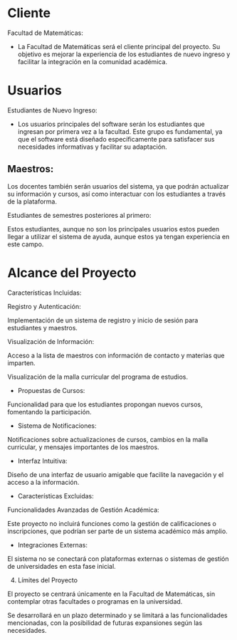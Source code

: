 # Cliente 

Facultad de Matemáticas: 

- La Facultad de Matemáticas será el cliente principal del proyecto. Su objetivo es mejorar la experiencia de los estudiantes de nuevo ingreso y facilitar la integración en la comunidad académica. 

# Usuarios 

Estudiantes de Nuevo Ingreso: 
- Los usuarios principales del software serán los estudiantes que ingresan por primera vez a la facultad. Este grupo es fundamental, ya que el software está diseñado específicamente para satisfacer sus necesidades informativas y facilitar su adaptación. 

## Maestros: 

Los docentes también serán usuarios del sistema, ya que podrán actualizar su información y cursos, así como interactuar con los estudiantes a través de la plataforma. 

Estudiantes de semestres posteriores al primero: 

Estos estudiantes, aunque no son los principales usuarios estos pueden llegar a utilizar el sistema de ayuda, aunque estos ya tengan experiencia en este campo. 

# Alcance del Proyecto 

Características Incluidas: 

Registro y Autenticación: 

Implementación de un sistema de registro y inicio de sesión para estudiantes y maestros. 

Visualización de Información: 

Acceso a la lista de maestros con información de contacto y materias que imparten. 

Visualización de la malla curricular del programa de estudios. 

- Propuestas de Cursos: 

Funcionalidad para que los estudiantes propongan nuevos cursos, fomentando la participación. 

- Sistema de Notificaciones: 

Notificaciones sobre actualizaciones de cursos, cambios en la malla curricular, y mensajes importantes de los maestros. 

- Interfaz Intuitiva: 

Diseño de una interfaz de usuario amigable que facilite la navegación y el acceso a la información. 

- Características Excluidas: 

Funcionalidades Avanzadas de Gestión Académica: 

Este proyecto no incluirá funciones como la gestión de calificaciones o inscripciones, que podrían ser parte de un sistema académico más amplio. 

- Integraciones Externas: 

El sistema no se conectará con plataformas externas o sistemas de gestión de universidades en esta fase inicial. 

4. Límites del Proyecto 

El proyecto se centrará únicamente en la Facultad de Matemáticas, sin contemplar otras facultades o programas en la universidad. 

Se desarrollará en un plazo determinado y se limitará a las funcionalidades mencionadas, con la posibilidad de futuras expansiones según las necesidades. 
